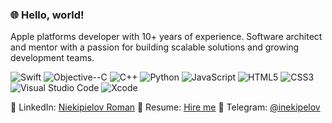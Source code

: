 ### 🌐 Hello, world!

Apple platforms developer with 10+ years of experience. Software architect and mentor with a passion for building scalable solutions and growing development teams.

![Swift](https://img.shields.io/badge/-Swift-FA7343?style=flat-square&logo=swift&logoColor=white)
![Objective--C](https://img.shields.io/badge/-Objective--C-1575F9?style=flat-square&logo=apple&logoColor=white)
![C++](https://img.shields.io/badge/-C++-00599C?style=flat-square&logo=c%2B%2B&logoColor=white)
![Python](https://img.shields.io/badge/-Python-3776AB?style=flat-square&logo=python&logoColor=white)
![JavaScript](https://img.shields.io/badge/-JavaScript-F7DF1E?style=flat-square&logo=javascript&logoColor=black)
![HTML5](https://img.shields.io/badge/-HTML5-E34F26?style=flat-square&logo=html5&logoColor=white)
![CSS3](https://img.shields.io/badge/-CSS3-1572B6?style=flat-square&logo=css3&logoColor=white)
![Visual Studio Code](https://img.shields.io/badge/Visual%20Studio%20Code-0078d7.svg?style=flat-square&logo=visual-studio-code&logoColor=white)
![Xcode](https://img.shields.io/badge/-Xcode-1575F9?style=flat-square&logo=xcode&logoColor=white)


💼 LinkedIn: [Niekipielov Roman](https://www.linkedin.com/in/inekipelov/)
📄 Resume: [Hire me](https://nekipelov.notion.site/Nekipelov-Roman-22ef4e8a010480eca549f74f9d51181b?source=copy_link)
📱 Telegram: [@inekipelov](https://t.me/inekipelov)

